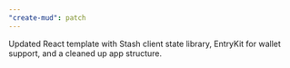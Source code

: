 ```yaml
---
"create-mud": patch
---
```


Updated React template with Stash client state library, EntryKit for wallet support, and a cleaned up app structure.
